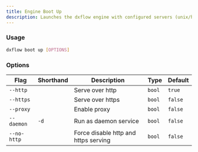```yaml
---
title: Engine Boot Up 
description: Launches the dxflow engine with configured servers (unix/http/https)
---
```


### Usage

```bash [Terminal]
dxflow boot up [OPTIONS]
```

### Options

| Flag | Shorthand | Description | Type | Default |
|------|-----------|-------------|------|---------|
| `--http` |  | Serve over http | `bool` | `true` |
| `--https` |  | Serve over https | `bool` | `false` |
| `--proxy` |  | Enable proxy | `bool` | `false` |
| `--daemon` | `-d` | Run as daemon service | `bool` | `false` |
| `--no-http` |  | Force disable http and https serving | `bool` | `false` |

